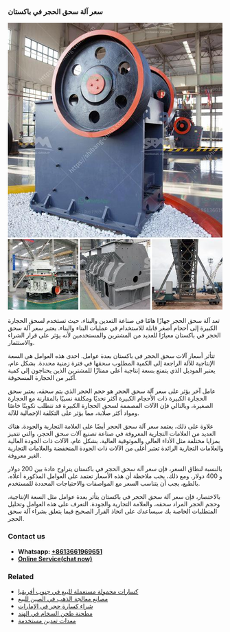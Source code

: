 <h3>سعر آلة سحق الحجر في باكستان</h3><img src='1701850959.jpg' alt=''><p>تعد آلة سحق الحجر جهازًا هامًا في صناعة التعدين والبناء، حيث تستخدم لسحق الحجارة الكبيرة إلى أحجام أصغر قابلة للاستخدام في عمليات البناء والبناء. يعتبر سعر آلة سحق الحجر في باكستان معيارًا للعديد من المشترين والمستخدمين لأنه يؤثر على قرار الشراء والاستثمار.</p><p>تتأثر أسعار آلات سحق الحجر في باكستان بعدة عوامل. احدى هذه العوامل هي السعة الإنتاجية للآلة الراجعة إلى الكمية المطلوب سحقها في فترة زمنية محددة. بشكل عام، يعتبر الموديل الذي يتمتع بسعة إنتاجية أعلى ممتازًا للمشترين الذين يحتاجون إلى كمية أكبر من الحجارة المسحوقة.</p><p>عامل آخر يؤثر على سعر آلة سحق الحجر هو حجم الحجر الذي يتم سحقه. يعتبر سحق الحجارة الكبيرة ذات الأحجام الكبيرة أكثر تحديًا ومكلفة نسبيًا بالمقارنة مع الحجارة الصغيرة، وبالتالي فإن الآلات المصممة لسحق الحجارة الكبيرة قد تتطلب تكوينًا خاصًا ومواد أكثر صلابة، مما يؤثر على التكلفة الإجمالية للآلة.</p><p>علاوة على ذلك، يعتمد سعر آلة سحق الحجر أيضًا على العلامة التجارية والجودة. هناك العديد من العلامات التجارية المعروفة في صناعة تصنيع آلات سحق الحجر، والتي تتميز بمزايا مختلفة مثل الأداء العالي والموثوقية العالية. بشكل عام، الآلات ذات الجودة العالية والعلامات التجارية الرائدة تعتبر أغلى من الآلات ذات الجودة المنخفضة والعلامات التجارية الغير معروفة.</p><p>بالنسبة لنطاق السعر، فإن سعر آلة سحق الحجر في باكستان يتراوح عادة بين 200 دولار و 400 دولار. ومع ذلك، يجب ملاحظة أن هذه الأسعار تعتمد على العوامل المذكورة أعلاه. بالطبع، يجب أن يتناسب السعر مع المواصفات والاحتياجات المحددة للمستخدم.</p><p>بالاختصار، فإن سعر آلة سحق الحجر في باكستان يتأثر بعدة عوامل مثل السعة الإنتاجية، وحجم الحجر المراد سحقه، والعلامة التجارية والجودة. التعرف على هذه العوامل وتحليل المتطلبات الخاصة بك سيساعدك على اتخاذ القرار الصحيح فيما يتعلق بشراء آلة سحق الحجر.</p><h3>Contact us</h3><ul><li><strong>Whatsapp:&nbsp;<a href="https://wa.me/8613661969651">+8613661969651</a></strong></li><li><a href="https://swt.shibang-china.com/?git&amp;zhl&amp;سعر آلة سحق الحجر في باكستان"><strong>Online Service(chat now)</strong></a></li></ul><h3>Related</h3><ul><li><a href='كسارات محمولة مستعملة للبيع في جنوب أفريقيا.md'>كسارات محمولة مستعملة للبيع في جنوب أفريقيا</a></li><li><a href='مصانع معالجة الذهب في الصين للبيع.md'>مصانع معالجة الذهب في الصين للبيع</a></li><li><a href='شراء كسارة حجر في الإمارات.md'>شراء كسارة حجر في الإمارات</a></li><li><a href='مطحنة طحن السخام في الهند.md'>مطحنة طحن السخام في الهند</a></li><li><a href='معدات تعدين مستخدمة.md'>معدات تعدين مستخدمة</a></li></ul>